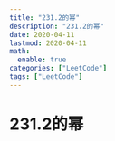 ```yaml
---
title: "231.2的幂"
description: "231.2的幂"
date: 2020-04-11
lastmod: 2020-04-11
math:
  enable: true
categories: ["LeetCode"]
tags: ["LeetCode"]
---
```




# 231.2的幂
